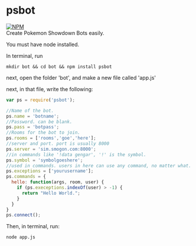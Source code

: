 # psbot
[![NPM](https://nodei.co/npm/psbot.png)](https://nodei.co/npm/psbot/)<br />
Create Pokemon Showdown Bots easily.

You must have node installed.

In terminal, run
```
mkdir bot && cd bot && npm install psbot
```

next, open the folder 'bot', and make a new file called 'app.js'

next, in that file, write the following:
```javascript
var ps = require('psbot');

//Name of the bot.
ps.name = 'botname';
//Password. can be blank.
ps.pass = 'botpass';
//Rooms for the bot to join.
ps.rooms = ['rooms','goe','here'];
//server and port. port is usually 8000
ps.server = 'sim.smogon.com:8000';
//in commands like '!data gengar', '!' is the symbol.
ps.symbol = 'symbolgoeshere';
//used in commands. users in here can use any command, no matter what.
ps.exceptions = ['yourusername'];
ps.commands = {
  hello: function(args, room, user) {
    if (ps.execeptions.indexOf(user) > -1) {
      return "Hello World.";
    }
  }
}
ps.connect();
```
Then, in terminal, run:
```
node app.js
```
